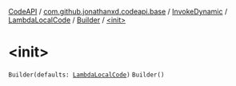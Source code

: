 [CodeAPI](../../../../index.md) / [com.github.jonathanxd.codeapi.base](../../../index.md) / [InvokeDynamic](../../index.md) / [LambdaLocalCode](../index.md) / [Builder](index.md) / [&lt;init&gt;](.)

# &lt;init&gt;

`Builder(defaults: `[`LambdaLocalCode`](../index.md)`)`
`Builder()`